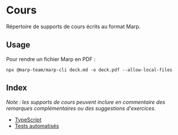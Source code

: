 # Cours

Répertoire de supports de cours écrits au format Marp.

## Usage

Pour rendre un fichier Marp en PDF :

```
npx @marp-team/marp-cli deck.md -o deck.pdf --allow-local-files
```

## Index

_Note : les supports de cours peuvent inclure en commentaire des remarques complémentaires ou des suggestions d'exercices._

- [TypeScript](./typescript/deck.md)
- [Tests automatisés](./tests-automatises/deck.md)
